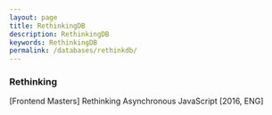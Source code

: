 ```yaml
---
layout: page
title: RethinkingDB
description: RethinkingDB
keywords: RethinkingDB
permalink: /databases/rethinkdb/
---
```


### Rethinking

[Frontend Masters] Rethinking Asynchronous JavaScript [2016, ENG]
